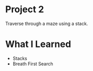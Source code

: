 # Project 2

Traverse through a maze using a stack.

# What I Learned

* Stacks
* Breath First Search
